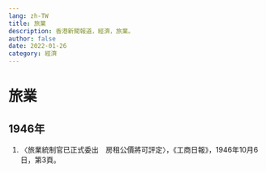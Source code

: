```yaml
---
lang: zh-TW
title: 旅業
description: 香港新聞報道，經濟，旅業。
author: false
date: 2022-01-26
category: 經濟
---
```


# 旅業
## 1946年
1. 〈旅業統制官已正式委出　房租公價將可評定〉，《工商日報》，1946年10月6日，第3頁。